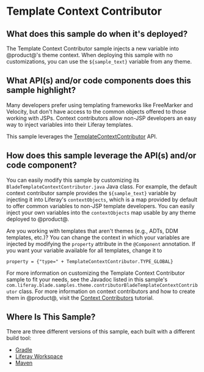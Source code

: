 # Template Context Contributor [](id=template-context-contributor)

## What does this sample do when it's deployed? [](id=what-does-this-sample-do-when-its-deployed)

The Template Context Contributor sample injects a new variable into @product@'s
theme context. When deploying this sample with no customizations, you can use
the `${sample_text}` variable from any theme.

## What API(s) and/or code components does this sample highlight? [](id=what-apis-and-or-code-components-does-this-sample-highlight)

Many developers prefer using templating frameworks like FreeMarker and Velocity,
but don't have access to the common objects offered to those working with JSPs.
Context contributors allow non-JSP developers an easy way to inject variables
into their Liferay templates.

This sample leverages the
[TemplateContextContributor](@product-ref@/portal-kernel/com/liferay/portal/kernel/template/TemplateContextContributor.html)
API.

## How does this sample leverage the API(s) and/or code component? [](id=how-does-this-sample-leverage-the-apis-and-or-code-component)

You can easily modify this sample by customizing its
`BladeTemplateContextContributor.java` Java class. For example, the default
context contributor sample provides the `${sample_text}` variable by injecting
it into Liferay's `contextObjects`, which is a map provided by default to offer
common variables to non-JSP template developers. You can easily inject your own
variables into the `contextObjects` map usable by any theme deployed to
@product@.

Are you working with templates that aren't themes (e.g., ADTs, DDM templates,
etc.)? You can change the context in which your variables are injected by
modifying the `property` attribute in the `@Component` annotation. If you want
your variable available for all templates, change it to

    property = {"type=" + TemplateContextContributor.TYPE_GLOBAL}

For more information on customizing the Template Context Contributor sample to
fit your needs, see the Javadoc listed in this sample's
`com.liferay.blade.samples.theme.contributorBladeTemplateContextContributor`
class. For more information on context contributors and how to create them in
@product@, visit the
[Context Contributors](/develop/tutorials/-/knowledge_base/7-0/context-contributors)
tutorial.

## Where Is This Sample? [](id=where-is-this-sample)

There are three different versions of this sample, each built with a different
build tool:

- [Gradle](https://github.com/liferay/liferay-blade-samples/tree/master/gradle/themes/template-context-contributor)
- [Liferay Workspace](https://github.com/liferay/liferay-blade-samples/tree/master/liferay-workspace/themes/template-context-contributor)
- [Maven](https://github.com/liferay/liferay-blade-samples/tree/master/maven/themes/template-context-contributor)
